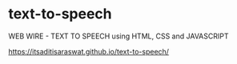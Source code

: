 # text-to-speech
WEB WIRE - TEXT TO SPEECH using HTML, CSS and JAVASCRIPT

https://itsaditisaraswat.github.io/text-to-speech/
